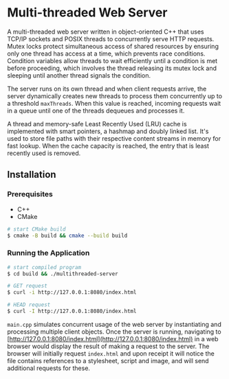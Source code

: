 # Multi-threaded Web Server

A multi-threaded web server written in object-oriented C++ that uses TCP/IP sockets and POSIX threads to concurrently serve HTTP requests. Mutex locks protect simultaneous access of shared resources by ensuring only one thread has access at a time, which prevents race conditions. Condition variables allow threads to wait efficiently until a condition is met before proceeding, which involves the thread releasing its mutex lock and sleeping until another thread signals the condition.

The server runs on its own thread and when client requests arrive, the server dynamically creates new threads to process them concurrently up to a threshold ```maxThreads```. When this value is reached, incoming requests wait in a queue until one of the threads dequeues and processes it.

A thread and memory-safe Least Recently Used (LRU) cache is implemented with smart pointers, a hashmap and doubly linked list. It's used to store file paths with their respective content streams in memory for fast lookup. When the cache capacity is reached, the entry that is least recently used is removed.

## Installation
### Prerequisites
- C++
- CMake

```bash
# start CMake build
$ cmake -B build && cmake --build build
```

### Running the Application
```bash
# start compiled program
$ cd build && ./multithreaded-server

# GET request
$ curl -i http://127.0.0.1:8080/index.html

# HEAD request
$ curl -I http://127.0.0.1:8080/index.html
```

```main.cpp``` simulates concurrent usage of the web server by instantiating and processing multiple client objects. Once the server is running, navigating to [http://127.0.0.1:8080/index.html](http://127.0.0.1:8080/index.html) in a web browser would display the result of making a request to the server. The browser will initially request ```index.html``` and upon receipt it will notice the file contains references to a stylesheet, script and image, and will send additional requests for these.